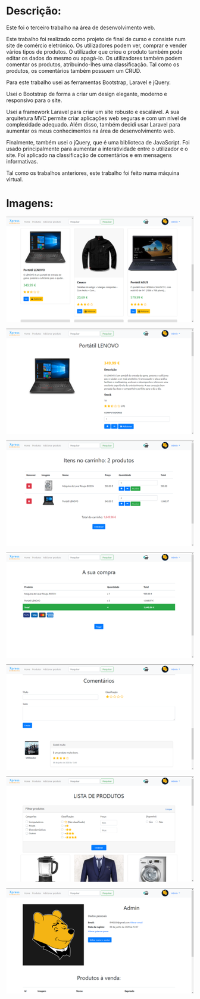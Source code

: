 <h1>Descrição:</h1>

<p>Este foi o terceiro trabalho na área de desenvolvimento web.</p>

<p>Este trabalho foi realizado como projeto de final de curso e consiste num site de comércio eletrónico. Os utilizadores podem ver, comprar e vender vários tipos de produtos. O utilizador que criou o produto também pode editar os dados do mesmo ou apagá-lo. Os utilizadores também podem comentar os produtos, atribuindo-lhes uma classificação. Tal como os produtos, os comentários também possuem um CRUD.</p>

<p>Para este trabalho usei as ferramentas Bootstrap, Laravel e jQuery.</p>
<p>Usei o Bootstrap de forma a criar um design elegante, moderno e responsivo para o site.</p> 
<p>Usei a framework Laravel para criar um site robusto e escalável. A sua arquitetura MVC permite criar aplicações web seguras e com um nível de complexidade adequado. Além disso, também decidi usar Laravel para aumentar os meus conhecimentos na área de desenvolvimento web.</p>
<p>Finalmente, também usei o jQuery, que é uma biblioteca de JavaScript. Foi usado principalmente para aumentar a interatividade entre o utilizador e o site. Foi aplicado na classificação de comentários e em mensagens informativas.</p>

<p>Tal como os trabalhos anteriores, este trabalho foi feito numa máquina virtual.</p>

<h1>Imagens:</h1>

![image](/screenshots/lista_produtos.png?raw=true "Lista de produtos")

![image](/screenshots/pagina_produto.png?raw=true "Página de produto")

![image](/screenshots/carrinho.png?raw=true "Carrinho")

![image](/screenshots/checkout.png?raw=true "Checkout")

![image](/screenshots/comentario.png?raw=true "Comentário")

![image](/screenshots/pesquisa.png?raw=true "Pesquisa")

![image](/screenshots/perfil.png?raw=true "Perfil")
